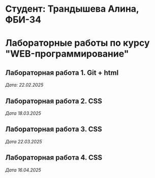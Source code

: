 # Студент: Трандышева Алина, ФБИ-34

# Лабораторные работы по курсу "WEB-программирование"

## Лабораторная работа 1. Git + html

*Дата: 22.02.2025*

## Лабораторная работа 2. CSS

*Дата 18.03.2025*

## Лабораторная работа 3. CSS

*Дата 22.03.2025*

## Лабораторная работа 4. CSS

*Дата 16.04.2025*